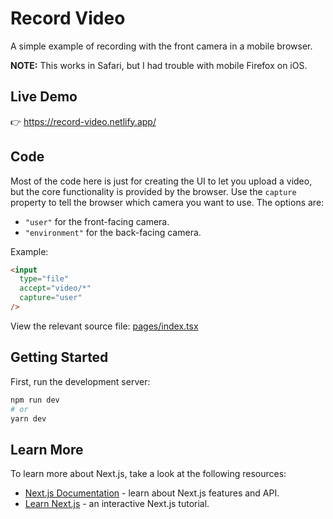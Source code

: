 # Record Video

A simple example of recording with the front camera in a mobile browser.

**NOTE:** This works in Safari, but I had trouble with mobile Firefox on iOS.

## Live Demo

👉 <https://record-video.netlify.app/>

## Code

Most of the code here is just for creating the UI to let you upload a video, but the core functionality is provided by the browser. Use the `capture` property to tell the browser which camera you want to use. The options are: 

* `"user"` for the front-facing camera.
* `"environment"` for the back-facing camera.

Example:

```html
<input
  type="file"
  accept="video/*"
  capture="user"
/>
```

View the relevant source file: [pages/index.tsx](https://github.com/iansinnott/record-video/blob/master/pages/index.tsx)

## Getting Started

First, run the development server:

```bash
npm run dev
# or
yarn dev
```

## Learn More

To learn more about Next.js, take a look at the following resources:

- [Next.js Documentation](https://nextjs.org/docs) - learn about Next.js features and API.
- [Learn Next.js](https://nextjs.org/learn) - an interactive Next.js tutorial.